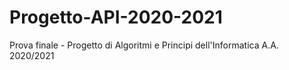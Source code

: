 # Progetto-API-2020-2021
Prova finale - Progetto di Algoritmi e Principi dell'Informatica A.A. 2020/2021
